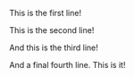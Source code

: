 This is the first line!

This is the second line!

And this is the third line!

And a final fourth line. This is it!